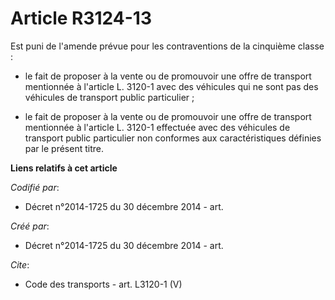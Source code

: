 # Article R3124-13

Est puni de l'amende prévue pour les contraventions de la cinquième classe :

- le fait de proposer à la vente ou de promouvoir une offre de transport mentionnée à l'article L. 3120-1 avec des véhicules
qui ne sont pas des véhicules de transport public particulier ;

- le fait de proposer à la vente ou de promouvoir une offre de transport mentionnée à l'article L. 3120-1 effectuée avec des
véhicules de transport public particulier non conformes aux caractéristiques définies par le présent titre.

**Liens relatifs à cet article**

_Codifié par_:

  - Décret n°2014-1725 du 30 décembre 2014 - art.

_Créé par_:

  - Décret n°2014-1725 du 30 décembre 2014 - art.

_Cite_:

  - Code des transports - art. L3120-1 (V)
